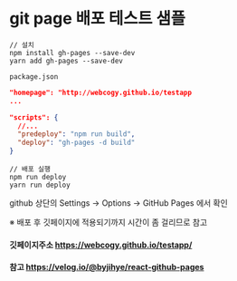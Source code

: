 # git page 배포 테스트 샘플

```
// 설치
npm install gh-pages --save-dev
yarn add gh-pages --save-dev
```




``` package.json ```
```json
"homepage": "http://webcogy.github.io/testapp
...

"scripts": {
  //...
  "predeploy": "npm run build",
  "deploy": "gh-pages -d build"
}

```


```
// 배포 실행
npm run deploy
yarn run deploy
```

github 상단의 Settings -> Options -> GitHub Pages 에서 확인

※ 배포 후 깃페이지에 적용되기까지 시간이 좀 걸리므로 참고

#### 깃페이지주소 https://webcogy.github.io/testapp/


#### 참고 https://velog.io/@byjihye/react-github-pages
